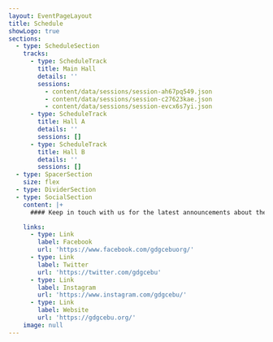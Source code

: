 ```yaml
---
layout: EventPageLayout
title: Schedule
showLogo: true
sections:
  - type: ScheduleSection
    tracks:
      - type: ScheduleTrack
        title: Main Hall
        details: ''
        sessions:
          - content/data/sessions/session-ah67pq549.json
          - content/data/sessions/session-c27623kae.json
          - content/data/sessions/session-evcx6s7yi.json
      - type: ScheduleTrack
        title: Hall A
        details: ''
        sessions: []
      - type: ScheduleTrack
        title: Hall B
        details: ''
        sessions: []
  - type: SpacerSection
    size: flex
  - type: DividerSection
  - type: SocialSection
    content: |+
      #### Keep in touch with us for the latest announcements about the event.

    links:
      - type: Link
        label: Facebook
        url: 'https://www.facebook.com/gdgcebuorg/'
      - type: Link
        label: Twitter
        url: 'https://twitter.com/gdgcebu'
      - type: Link
        label: Instagram
        url: 'https://www.instagram.com/gdgcebu/'
      - type: Link
        label: Website
        url: 'https://gdgcebu.org/'
    image: null
---
```

